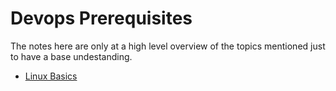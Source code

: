 # Devops Prerequisites

The notes here are only at a high level overview of the topics mentioned just to have a base undestanding.

- [Linux Basics](Linux%20Basics.md)
